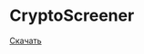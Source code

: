 # CryptoScreener

[Скачать](https://github.com/alex290/CryptoScreener/releases/download/0.0.2-alpha/Cryptoscreener0.0.2.zip "Скачать")
